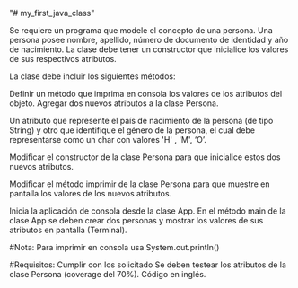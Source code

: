"# my_first_java_class"

Se requiere un programa que modele el concepto de una persona. Una persona posee nombre, apellido, número de documento de identidad y año de nacimiento. La clase debe tener un constructor que inicialice los valores de sus respectivos atributos.

La clase debe incluir los siguientes métodos:

Definir un método que imprima en consola los valores de los atributos del objeto.
Agregar dos nuevos atributos a la clase Persona.

Un atributo que represente el país de nacimiento de la persona (de tipo String) y otro que identifique el género de la persona, el cual debe representarse como un char con valores 'H' , 'M', ‘O’.

Modificar el constructor de la clase Persona para que inicialice estos dos nuevos atributos.

Modificar el método imprimir de la clase Persona para que muestre en pantalla los valores de los nuevos atributos.

Inicia la aplicación de consola desde la clase App. En el método main de la clase App se deben crear dos personas y mostrar los valores de sus atributos en pantalla (Terminal).

#Nota: Para imprimir en consola usa System.out.println()

#Requisitos:
Cumplir con los solicitado
Se deben testear los atributos de la clase Persona (coverage del 70%).
Código en inglés.
